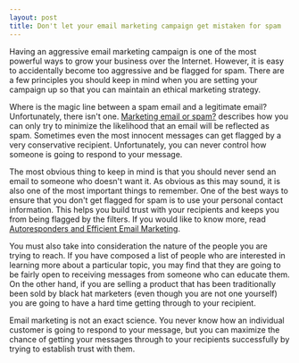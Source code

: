 ```yaml
---
layout: post
title: Don't let your email marketing campaign get mistaken for spam
---
```


Having an aggressive email marketing campaign is one of the most powerful ways to grow your business over the Internet. However, it is easy to accidentally become too aggressive and be flagged for spam. There are a few principles you should keep  in mind when you are setting your campaign up so that you can maintain an ethical marketing strategy.

Where is the magic line between a spam email and a legitimate email? Unfortunately, there isn't one. <a href="http://www.email-marketing-reports.com/basics/permission/marketingemails.htm">Marketing email or spam?</a> describes how you can only try to minimize the likelihood that an email will be reflected as spam. Sometimes even the most innocent messages can get flagged by a very conservative recipient. Unfortunately, you can never control how someone is going to respond to your message.

The most obvious thing to keep in mind is that you should never send an email to someone who doesn't want it. As obvious as this may sound, it is also one of the most important things to remember. One of the best ways to ensure that you don't get flagged for spam is to use your personal contact information. This helps you build trust with your recipients and keeps you from being flagged by the filters. If you would like to know more, read <a href="http://www.evancarmichael.com/Starting-A-Business/633/Autoresponders-and-Efficient-Email-Marketing.html">Autoresponders and Efficient Email Marketing</a>.

You must also take into consideration the nature of the people you are trying to reach. If you have composed a list of people who are interested in learning more about a particular topic, you may find that they are going to be fairly open to receiving messages from someone who can educate them.  On the other hand, if you are selling a product that has been traditionally been sold by black hat marketers (even though you are not one yourself) you are going to have a hard time getting through to your recipient.

Email marketing is not an exact science. You never know how an individual customer is going to respond to your message, but you can maximize the chance of getting your messages through to your recipients successfully by trying to establish trust with them.
